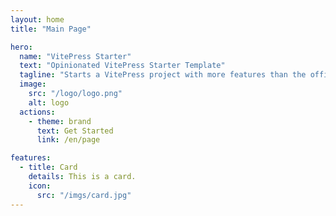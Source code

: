 ```yaml
---
layout: home
title: "Main Page"

hero:
  name: "VitePress Starter"
  text: "Opinionated VitePress Starter Template"
  tagline: "Starts a VitePress project with more features than the official project starter."
  image:
    src: "/logo/logo.png"
    alt: logo
  actions:
    - theme: brand
      text: Get Started
      link: /en/page

features:
  - title: Card
    details: This is a card.
    icon:
      src: "/imgs/card.jpg"
---
```

